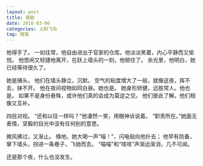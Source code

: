 ```yaml
---
layout: post
title: 宿敌
date: 2016-03-06
categories: 上斜飞鸟
tag: 随笔
---
```


他得手了。
一如往常，他自由进出于官家的仓库。他淡淡笑着，内心平静而又愉悦。
他悠闲又轻捷地离开，在跃上墙头的一刻，他顿住了。
余光里，他明白，她已经等待很久了。

她是捕头。
他们在墙头静立，沉默。
空气的粘度增大了一般，就像这夜，挥不去，抹不开。
他在夜间视物如同白昼。她也是。
她身形矫健，远胜常人。他也是。
如果不是身份悬殊，或许他们真的会成为莫逆之交。
他们彼此了解。他们相像又互补。

四目对视。
“还和以往一样吗？”他凄然一笑，用眼神诉说着。
“职责所在。”她面无表情，坚毅的目光中没有任何别的意思。

微风拂过，又渐止。
倏地，她大喝一声“喵！”，闪电般向他扑去；
他早有防备，窜下墙头，拐进一条巷子，飞驰而去。
“喵喵”和“吱吱”声渐远渐消，几不可闻。

还是那个夜，什么也没发生。
